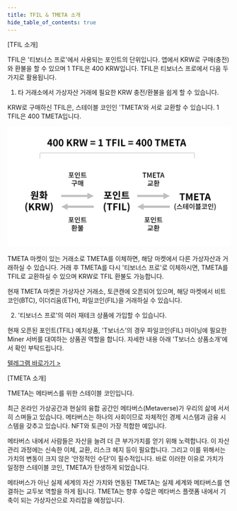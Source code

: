 ```yaml
---
title: TFIL & TMETA 소개
hide_table_of_contents: true
---
```


[//]: # (积分&稳定币介绍)

[TFIL 소개]


TFIL은 '티보너스 프로'에서 사용되는 포인트의 단위입니다. 앱에서 KRW로 구매(충전)와 환불을 할 수 있으며 1 TFIL은 400 KRW입니다. TFIL은 티보너스 프로에서 다음 두가지로 활용됩니다.

1. 타 거래소에서 가상자산 거래에 필요한 KRW 충전/환불을 쉽게 할 수 있습니다.


KRW로 구매하신 TFIL은, 스테이블 코인인 'TMETA'와 서로 교환할 수 있습니다. 1 TFIL은 400 TMETA입니다.


![alt 属性文本](../../../../../../static/img/beginner/tfil_tmeta/TFIL_TMETA.png)


TMETA 마켓이 있는 거래소로 TMETA를 이체하면, 해당 마켓에서 다른 가상자산과 거래하실 수 있습니다. 거래 후 TMETA를 다시 '티보너스 프로'로 이체하시면, TMETA를 TFIL로 교환하실 수 있으며 KRW로 TFIL 환불도 가능합니다.

현재 TMETA 마켓은 가상자산 거래소, 토큰캔에 오픈되어 있으며, 해당 마켓에서 비트코인(BTC), 이더리움(ETH), 파일코인(FIL)을 거래하실 수 있습니다.

[//]: # (토큰캔 안드로이드 앱 설치하기 >)


2.  '티보너스 프로'의 여러 재테크 상품에 가입할 수 있습니다.

현재 오픈된 포인트(TFIL) 예치상품, 'T보너스'의 경우 파일코인(FIL) 마이닝에 필요한 Miner 서버를 대여하는 상품권 역할을 합니다. 자세한 내용 아래 'T보너스 상품소개'에서 확인 부탁드립니다.

[텔레그램 바로가기 >](https://tbonuspro.imweb.me/service/?q=YToxOntzOjEyOiJrZXl3b3JkX3R5cGUiO3M6MzoiYWxsIjt9&bmode=view&idx=10367714&t=board)


[TMETA 소개]


TMETA는 메타버스를 위한 스테이블 코인입니다.

최근 온라인 가상공간과 현실의 융합 공간인 메타버스(Metaverse)가 우리의 삶에 서서히 스며들고 있습니다. 메타버스는 하나의 사회이므로 자체적인 경제 시스템과 금융 시스템을 갖추고 있습니다. NFT와 토큰이 가장 적합한 예입니다.

메타버스 내에서 사람들은 자산을 늘려 더 큰 부가가치를 얻기 위해 노력합니다. 이 자산관리 과정에는 신속한 이체, 교환, 리스크 헤지 등이 필요합니다. 그리고 이를 위해서는 가치의 변동이 크지 않은 ‘안정적인 수단’이 필수적입니다. 바로 이러한 이유로 가치가 일정한 스테이블 코인, TMETA가 탄생하게 되었습니다.

메타버스가 아닌 실제 세계의 자산 가치와 연동된 TMETA는 실제 세계와 메타버스를 연결하는 교두보 역할을 하게 됩니다. TMETA는 향후 수많은 메타버스 플랫폼 내에서 기축이 되는 가상자산으로 자리잡을 예정입니다.



